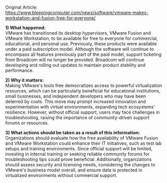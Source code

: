 Original Article: https://www.bleepingcomputer.com/news/software/vmware-makes-workstation-and-fusion-free-for-everyone/

**1) What happened:**  
VMware has transitioned its desktop hypervisors, VMware Fusion and VMware Workstation, to be available for free to everyone for commercial, educational, and personal use. Previously, these products were available under a paid subscription model. Although the software will continue to encompass all features previously part of the paid model, support ticketing from Broadcom will no longer be provided. Broadcom will continue developing and rolling out updates to maintain product stability and performance.

**2) Why it matters:**  
Making VMware's tools free democratizes access to powerful virtualization resources, which can be particularly beneficial for educational institutions, small businesses, and independent developers who may have been deterred by costs. This move may prompt increased innovation and experimentation with virtual environments, expanding tech ecosystems' resilience. However, without official support, users may face challenges in troubleshooting, raising the importance of community-driven support forums or resources.

**3) What actions should be taken as a result of this information:**  
Organizations should evaluate how the free availability of VMware Fusion and VMware Workstation could enhance their IT initiatives, such as test lab setups and training environments. Since official support will be limited, investing in internal training or seeking reliable community forums for troubleshooting tips could prove beneficial. Additionally, organizations should assess security and licensing needs, considering the changes to VMware's business model overall, and ensure data is protected in virtualized environments without commercial support.
